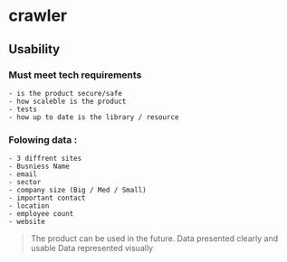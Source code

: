 # crawler

## Usability

### Must meet tech requirements

    - is the product secure/safe
    - how scaleble is the product
    - tests
    - how up to date is the library / resource

### Folowing data :

    - 3 diffrent sites
    - Busniess Name
    - email
    - sector
    - company size (Big / Med / Small)
    - important contact
    - location
    - employee count
    - website

> The product can be used in the future.
> Data presented clearly and usable
> Data represented visually
